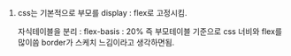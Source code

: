 1. css는 기본적으로 부모를 display : flex로 고정시킴.

      자식테이블을 분리 : flex-basis : 20%
      즉 부모테이블 기준으로 css 너비와  flex를 많이씀
      border가 스케치 느김이라고 생각하면됨.
